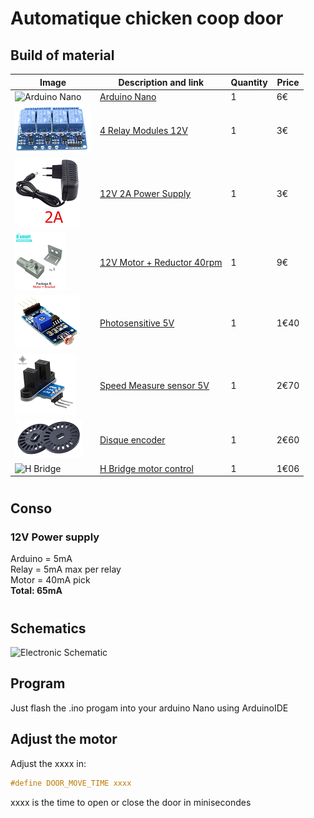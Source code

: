 # Automatique chicken coop door

## Build of material

|Image|Description and link|Quantity|Price
|---|---|---|---|
|![Arduino Nano](res/img/arduinoNano.png)|[Arduino Nano](https://www.aliexpress.com/item/4000430870768.html)|1|6€|
|![4 Relay 12V](res/img/relay.png)|[4 Relay Modules 12V](https://www.aliexpress.com/item/32962362750.html)|1|3€|
|![12V Power supply](res/img/powerSupply.png)|[12V 2A Power Supply](https://www.aliexpress.com/item/4001159381316.html)|1|3€|
|![Motor and reductor](res/img/motor.png)|[12V Motor + Reductor 40rpm](https://www.aliexpress.com/item/32888516547.html)|1|9€|
|![Photosensitive](res/img/photoSensitive.png)|[Photosensitive 5V](https://www.aliexpress.com/item/1215447668.html)|1|1€40|
|![Speed Sensor](res/img/speedSensor.png)|[Speed Measure sensor 5V](https://www.aliexpress.com/item/1005001653555599.html)|1|2€70|
|![Disque encoder](res/img/encoder.png)|[Disque encoder](https://www.aliexpress.com/item/1005001954155530.html)|1|2€60|
|![H Bridge]()|[H Bridge motor control](https://fr.aliexpress.com/item/32224772756.html?spm=a2g0o.productlist.0.0.2b7b43c65wbdqH&algo_pvid=714b6173-d359-4a96-afcc-b728c91988f5&algo_expid=714b6173-d359-4a96-afcc-b728c91988f5-3&btsid=0b0a0ac216233185346996889e65f2&ws_ab_test=searchweb0_0,searchweb201602_,searchweb201603_)|1|1€06|


#
## Conso
### 12V Power supply
Arduino = 5mA <br>
Relay = 5mA max per relay <br>
Motor = 40mA pick <br>
**Total: 65mA**
#
## Schematics
![Electronic Schematic](res/img/circuit.svg)

## Program
Just flash the .ino progam into your arduino Nano using ArduinoIDE

## Adjust the motor
Adjust the xxxx in:
```C
#define DOOR_MOVE_TIME xxxx
```
xxxx is the time to open or close the door in minisecondes
